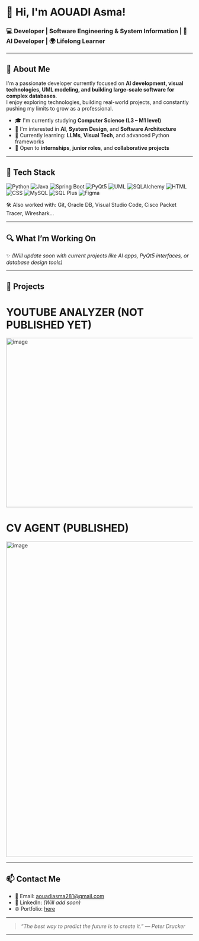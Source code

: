 # 👋 Hi, I'm AOUADI Asma!

### 💻 Developer | Software Engineering & System Information | 🤖 AI Developer | 🌍 Lifelong Learner

---

## 🧠 About Me

I'm a passionate developer currently focused on **AI development, visual technologies, UML modeling, and building large-scale software for complex databases**.  
I enjoy exploring technologies, building real-world projects, and constantly pushing my limits to grow as a professional.

- 🎓 I'm currently studying **Computer Science (L3 – M1 level)**
- 🧠 I'm interested in **AI**, **System Design**, and **Software Architecture**
- 🌱 Currently learning: **LLMs**, **Visual Tech**, and advanced Python frameworks
- 🤝 Open to **internships**, **junior roles**, and **collaborative projects**

---

## 🧰 Tech Stack

![Python](https://img.shields.io/badge/Python-3776AB?style=for-the-badge&logo=python&logoColor=white)
![Java](https://img.shields.io/badge/Java-ED8B00?style=for-the-badge&logo=java&logoColor=white)
![Spring Boot](https://img.shields.io/badge/Spring%20Boot-6DB33F?style=for-the-badge&logo=spring-boot&logoColor=white)
![PyQt5](https://img.shields.io/badge/PyQt5-41CD52?style=for-the-badge)
![UML](https://img.shields.io/badge/UML-000000?style=for-the-badge&logoColor=white)
![SQLAlchemy](https://img.shields.io/badge/SQLAlchemy-8B0000?style=for-the-badge)
![HTML](https://img.shields.io/badge/HTML5-E34F26?style=for-the-badge&logo=html5&logoColor=white)
![CSS](https://img.shields.io/badge/CSS3-1572B6?style=for-the-badge&logo=css3&logoColor=white)
![MySQL](https://img.shields.io/badge/MySQL-005C84?style=for-the-badge&logo=mysql&logoColor=white)
![SQL Plus](https://img.shields.io/badge/Oracle%20SQL%20Plus-F80000?style=for-the-badge&logo=oracle&logoColor=white)
![Figma](https://img.shields.io/badge/Figma-F24E1E?style=for-the-badge&logo=figma&logoColor=white)

🛠️ Also worked with: Git, Oracle DB, Visual Studio Code, Cisco Packet Tracer, Wireshark...

---

## 🔍 What I’m Working On

✨ *(Will update soon with current projects like AI apps, PyQt5 interfaces, or database design tools)*

---

## 📸 Projects

# YOUTUBE ANALYZER (NOT PUBLISHED YET)
<img width="929" height="456" alt="image" src="https://github.com/user-attachments/assets/3838e0d0-5b0a-4cf0-9bb4-cc5c585c1269" />

# CV AGENT (PUBLISHED)
<img width="1827" height="849" alt="image" src="https://github.com/user-attachments/assets/5e989fb6-4978-4a57-81c7-9cc68ad20b67" />



---

## 📫 Contact Me

- 📧 Email: [aouadiasma281@gmail.com](mailto:aouadiasma281@gmail.com)
- 💼 LinkedIn: *(Will add soon)*
- 🌐 Portfolio: [here](https://morena-dev.netlify.app/)

---

> _“The best way to predict the future is to create it.” — Peter Drucker_

---
